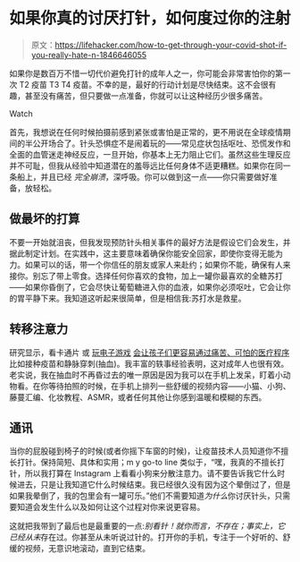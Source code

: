 # 如果你真的讨厌打针，如何度过你的注射

> 原文：<https://lifehacker.com/how-to-get-through-your-covid-shot-if-you-really-hate-n-1846646055>

如果你是数百万不惜一切代价避免打针的成年人之一，你可能会非常害怕你的第一次 T2 疫苗 T3 T4 疫苗。不幸的是，最好的行动计划是尽快结束。这不会很有趣，甚至没有痛苦，但只要做一点准备，你就可以让这种经历少很多痛苦。

Watch

首先，我想说在任何时候拍摄前感到紧张或害怕是正常的，更不用说在全球疫情期间的半公开场合了。针头恐惧症不是闹着玩的——常见症状包括呕吐、恐慌发作和全面的血管迷走神经反应，一旦开始，你基本上无力阻止它们。虽然这些生理反应并不可耻，但我从经验中知道潜在的羞辱远比任何身体不适更糟糕。如果你在同一条船上，并且已经 *完全崩溃*，深呼吸。你可以做到这一点——你只需要做好准备，放轻松。

## 做最坏的打算

不要一开始就沮丧，但我发现预防针头相关事件的最好方法是假设它们会发生，并据此制定计划。在实践中，这主要意味着确保你能安全回家，即使你变得无能为力。如果可以的话，带一个你信任的朋友或家人来赴约；如果你不能，确保有人来接你。别忘了带上零食。选择任何你喜欢的食物，加上一罐你最喜欢的全糖苏打——如果你昏倒了，它会尽快让葡萄糖进入你的血液，如果你必须呕吐，它会让你的胃平静下来。我知道这听起来很简单，但是相信我:苏打水是救星。

## 转移注意力

研究显示，看卡通片 或 [玩电子游戏](https://pubmed.ncbi.nlm.nih.gov/30362982/) [会让孩子们更容易通过痛苦、可怕的医疗程序](https://lifehacker.com/show-cartoons-to-kids-to-reduce-the-pain-of-shots-1679517637) 比如接种疫苗和静脉穿刺(抽血)。我丰富的轶事经验表明，这对成年人也很有效。老实说，我在抽血时不再昏过去的唯一原因是因为我可以在手机上发呆，盯着小动物看。在你等待拍照的时候，在手机上排列一些舒缓的视频内容——小猫、小狗、藤蔓汇编、化妆教程、ASMR，或者任何其他让你感到温暖和模糊的东西。

## 通讯

当你的屁股碰到椅子的时候(或者你摇下车窗的时候)，让疫苗技术人员知道你不擅长打针。保持简短、具体和实用；m y go-to line 类似于，“嘿，我真的不擅长打针，所以我打算在 Instagram 上看看小狗来分散注意力。请不要告诉我它什么时候进去，只是让我知道它什么时候结束。我已经很久没有因为这个晕倒过了，但是如果我晕倒了，我的包里会有一罐可乐。”他们不需要知道*为什么*你讨厌针头，只需要知道会发生什么以及如何让这个过程对你来说更容易。

这就把我带到了最后也是最重要的一点:*别看针！*就你而言，不存在；事实上，它已经*从未*存在过。你甚至从未听说过针的。打开你的手机，专注于一个好听的、舒缓的视频，无意识地滚动，直到它结束。